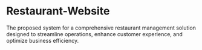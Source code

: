 # Restaurant-Website
The proposed system for a comprehensive restaurant  management solution designed to streamline operations, enhance customer  experience, and optimize business efficiency.
